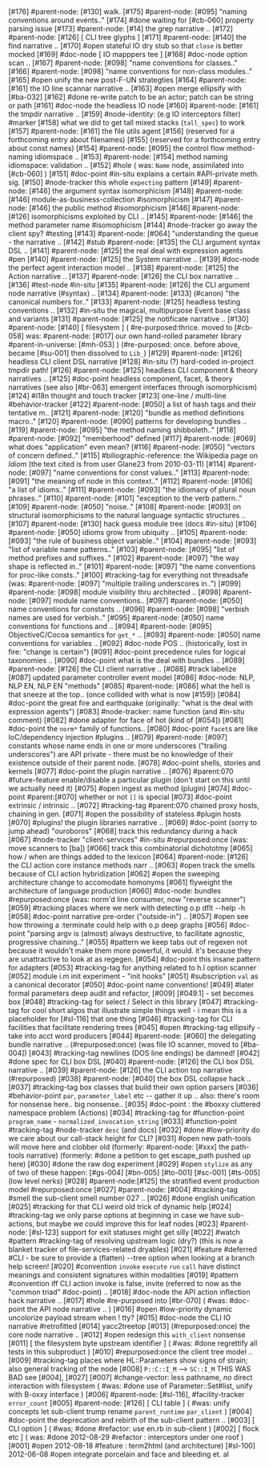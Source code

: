 [#176]       #parent-node: [#130] walk.
[#175]       #parent-node: [#095] "naming conventions around events.."
[#174]       #done waiting for [#cb-060] property parsing issue
[#173]       #parent-node: [#14] the grep narrative ..
[#172]       #parent-node: [#126]  [ CLI tree glyphs ]
[#171]       #parent-node: [#140] the find narrative ..
[#170] #open stateful IO dry stub so that `close` is better mocked
[#169]       #doc-node [ IO mapppers tee ]
[#168]       #doc-node option scan ..
[#167]       #parent-node: [#098] "name conventions for classes.."
[#166]       #parent-node: [#098] "name conventions for non-class modules.."
[#165] #open unify the new post-F-UN strategties
[#164]       #parent-node: [#161] the IO line scannar narrative ..
[#163] #open merge ellipsify with [#ba-032]
[#162]       #done re-write patch to be an actor; patch can be string or path
[#161]       #doc-node the headless IO node
[#160]       #parent-node: [#161] the tmpdir narrative ..
[#159]       #node-identity: (e.g IO interceptors filter) #marker
[#158]       what we did to get tall mixed stacks (`tall_spec`) to work
[#157]       #parent-node: [#161] the file utils agent
[#156]       (reserved for a forthcoming entry about filenames)
[#155]       (reserved for a forthcoming entry about const names)
[#154]       #parent-node: [#095] the control flow method-naming idiomspace ..
[#153]       #parent-node: [#154] method naming idiomspace: validation ..
[#152] #hole ( was: `Name` node, assimilated into [#cb-060] )
[#151]       #doc-point #in-situ explains a certain #API-private meth. sig.
[#150]       #node-tracker this whole `expecting` pattern
[#149]       #parent-node: [#146] the argument syntax isomorphicism
[#148]       #parent-node: [#146] module-as-business-collection #isomorphicism
[#147]       #parent-node: [#146] the public method #isomorphicism
[#146]       #parent-node: [#126] isomorphicisms exploited by CLI ..
[#145]       #parent-node: [#146] the method parameter name #isomophicism
[#144]       #node-tracker go away the client spy? #testing
[#143]       #parent-node: [#064] "understanding the queue - the narrative ..
[#142]       #stub #parent-node: [#135] the CLI argument syntax DSL ..
[#141]       #parent-node: [#125] the real deal with expression agents #pen
[#140]       #parent-node: [#125] the System narrative ..
[#139]       #doc-node the perfect agent interaction model ..
[#138]       #parent-node: [#125] the Action narrative ..
[#137]       #parent-node: [#126] the CLI box narrative ..
[#136]       #test-node #in-situ
[#135]       #parent-node: [#126] the CLI argument node narrative (#syntax) ..
[#134]       #parent-node: [#133]  (#canon) "the canonical numbers for.."
[#133]       #parent-node: [#125] headless testing conventions ..
[#132]       #in-situ the magical, multipurpose Event base class and variants
[#131]       #parent-node: [#125] the notificate narrative ..
[#130]       #parent-node: [#140]  [ filesystem ]
             ( #re-purposed:thrice. moved to [#cb-058]
               was: #parent-node: [#017] our own hand-rolled parameter library
               #parent-in-universe: [#mh-053] )
             (#re-purposed: once. before above, became [#su-001] then
               dissolved to `Lib_`)
[#129]       #parent-node: [#126] headless CLI client DSL narrative
[#128]       #in-situ (?) hard-coded in-project tmpdir path!
[#126]       #parent-node: [#125] headless CLI component & theory narratives ..
[#125]       #doc-point headless component, facet, & theory narratives
             (see also [#br-063] emergent interfaces through isomorphicism)
[#124]       #i18n thought and touch tracker
[#123]       one-line / multi-line #behavior-tracker
[#122]       #parent-node: [#050] a list of hash tags and their tentative m..
[#121]       #parent-node: [#120] "bundle as method definitions macro.."
[#120]       #parent-node: [#090] patterns for developing bundles ..
[#119]       #parent-node: [#095] "the method naming shibboleth.."
[#118]       #parent-node: [#092] "memberhood" defined
[#117]       #parent-node: [#069] what does "application" even mean?
[#116]       #parent-node: [#050] "vectors of concern defined.."
[#115]       #biliographic-reference: the Wikipedia page on _Idiom_
              (the text cited is from user Glane23 from 2010-03-11)
[#114]       #parent-node: [#097] "name conventions for const values.."
[#113]       #parent-node: [#091] "the meaning of node in this context.."
[#112]       #parent-node: [#106] "a list of idioms.."
[#111]       #parent-node: [#093] "the idiomacy of plural noun phrases.."
[#110]       #parent-node: [#101] "exception to the verb pattern.."
[#109]       #parent-node: [#050] "noise.."
[#108]       #parent-node: [#093] on structural isomorphicisms to the
              natural language syntactic structures ..
[#107]       #parent-node: [#130] hack guess module tree (docs #in-situ)
[#106]       #parent-node: [#050] idioms grow from ubiquity ..
[#105]       #parent-node: [#093] "the rule of business object variable.."
[#104]       #parent-node: [#093] "list of variable name patterns.."
[#103]       #parent-node: [#095] "list of method prefixes and suffixes.."
[#102]       #parent-node: [#097] "the way shape is reflected in.."
[#101]       #parent-node: [#097] "the name conventions for proc-like consts.."
[#100]       #tracking-tag for everything not threadsafe
             (was: #parent-node: [#097] "multiple trailing underscores in..")
[#099]       #parent-node: [#098] module visibility thru architected ..
[#098]       #parent-node: [#097] module name conventions..
[#097]       #parent-node: [#050] name conventions for constants ..
[#096]       #parent-node: [#098] "verbish names are used for verbish.."
[#095]       #parent-node: [#050] name conventions for functions and ..
[#094]       #parent-node: [#095] ObjectiveC/Cocoa semantics for `get_*` ..
[#093]       #parent-node: [#050] name conventions for variables ..
[#092]       #doc-node POS .. (historically, lost in fire: "change is certain")
[#091]       #doc-point precedence rules for logical taxonomies ..
[#090]       #doc-point what is the deal with bundles ..
[#089]       #parent-node: [#126] the CLI client narrative ..
[#088]       #track labelize
[#087]       updated parameter controller event model
[#086]       #doc-node: NLP, NLP EN, NLP EN "methods"
[#085]       #parent-node: [#086] what the hell is that sneeze at the top..
             (once collided with what is now [#159])
[#084]       #doc-point the great fire and earthquake (originally:
               "what is the deal with expression agents")
[#083]       #node-tracker: name function (and #in-situ comment)
[#082]       #done adapter for face of hot (kind of [#054])
[#081]       #doc-point the `norm*` family of functions..
[#080]       #doc-point `facet`s are like IoC/dependency injection #plugins ..
[#079]       #parent-node: [#097] constants whose name ends in one or more
             underscores ("trailing underscores") are API private -
             there must be no knowledge of their existence outside of
             their parent node.
[#078]       #doc-point shells, stories and kernels
[#077]       #doc-point the plugin narrative ..
[#076]       #parent:070 #future-feature enable/disable a particular plugin
             (don't start on this until we actually need it)
[#075] #open ingest as method (plugin)
[#074]       #doc-point #parent:[#070] whether or not `[]` is special
[#073]       #doc-point extrinsic / intrinsic ..
[#072]       #tracking-tag #parent:070 chained proxy hosts, chaining in gen.
[#071] #open the possibility of stateless #plugin hosts
[#070]       #plugins! the plugin libraries narrative ..
[#069]       #doc-point (sorry to jump ahead) "ouroboros"
[#068]       track this redundancy during a hack
[#067]       #node-tracker "client-services" #in-situ
             #repurposed:once (was: move scanners to [ba])
[#066]       track this combinatorial dichototmy
[#065]       how / when are things added to the lexicon
[#064]       #parent-node: [#126] the CLI action core instance methods narr ..
[#063] #open track the smells because of CLI action hybridization
[#062] #open the sweeping architecture change to accomodate homonyms
[#061]       flyweight the architecture of language production
[#060]       #doc-node: bundles
             #repurposed:once (was: norm'd line consumer, now "reverse scanner")
[#059]       #tracking places where we nerk with detecting o.p dflt --help -h
[#058]       #doc-point narrative pre-order ("outside-in") ..
[#057] #open see how throwing a :terminate could help with o.p deep graphs
[#056]       #doc-point "parsing argv is (almost) always destructive,
               to facilitate agnostic, progressive chaining.."
[#055]       #pattern we keep tabs out of regexen not because it
             wouldn't make them more powerful, it would. it's because
             they are unattractive to look at as regegen.
[#054]       #doc-point this insane pattern for adapters
[#053]       #tracking-tag for anything related to h.l option scanner
[#052]       module i.m init experiment - "init hooks"
[#051]       #subscription `val` as a canonical decorator
[#050]       #doc-point name conventions!
[#049]       #later formal parameters deep audit and refactor, [#009]
             [#049.1] - set becomes box
[#048]       #tracking-tag for select / Select in this library
[#047]       #tracking-tag for cool short algos that illustrate simple things
             well - i mean this is a placeholder for [#sl-116] that one thing
[#046]       #tracking-tag for CLI facilities that facilitate rendering trees
[#045] #open #tracking-tag ellipsify - take into acct word producers
[#044]       #parent-node: [#060] the delegating bundle narrative ..
             (#repurposed:once) (was file IO scanner, moved to [#ba-004])
[#043]       #tracking-tag newlines (DOS line endings) be damned!
[#042]       #done spec for CLI box DSL
[#040]       #parent-node: [#126] the CLI box DSL narrative ..
[#039]       #parent-node: [#126] the CLI action top narrative (#repurposed)
[#038]       #parent-node: [#040] the box DSL collapse hack ..
[#037]       #tracking-tag box classes that build their own option parsers
[#036]       #behavior-point `par`, `parameter_label` etc -- gather it up ..
               also: there's room for nonsense here.. big nonsense..
[#035]       #doc-point : the #boxxy cluttered namespace problem (Actions)
[#034]       #tracking-tag for #function-point `program_name` -
              `normalized_invocation_string`
[#033]       #function-point #tracking-tag #node-tracker `desc` (and docs)
[#032]       #done #low-priority do we care about our call-stack height for CLI?
[#031] #open new path-tools will move here and clobber old
             (formerly: #parent-node: [#xxx] the path-tools narrative)
             (formerly: #done a petition to get escape_path pushed up here)
[#030]       #done the raw dog experiment
[#029] #open `stylize` as any of two of these happen: [#gs-004] [#bn-005]
               [#to-001] [#sc-001] [#ts-005] (low level nerks)
[#028]       #parent-node:[#125] the stratified event production model
               #repurposed:once
[#027]       #parent-node: [#004] #tracking-tag #smell
               the sub-client smell number 027 ..
[#026]       #done english unification
[#025]       #tracking for that CLI weird old trick of dynamic help
[#024]       #tracking-tag we only parse options at beginning in case we
             have sub-actions, but maybe we could improve this for leaf nodes
[#023]       #parent-node: [#sl-123] support for exit statuses might get silly
[#022]       #watch #pattern #tracking-tag of resolving upstream logic (dry?)
               (this is now a blanket tracker of file-services-related dryables)
[#021]       #feature #deferred #CLI - be sure to provide a (flatten) --tree
               option when looking at a branch help screen!
[#020]       #convention `invoke` `execute` `run` `call` have distinct meanings
               and consistent signatures within modalities
[#019]       #pattern #convention iff CLI action invoke is false, invite
               (referred to now as the "common triad" #doc-point) ..
[#018]       #doc-node the API action inflection hack narrative ..
[#017] #hole #re-purposed into [#br-070]
             ( #was: #doc-point the API node narrative .. )
[#016] #open #low-priority dynamic uncolorize payload stream when ! tty?
[#015]       #doc-node the CLI IO narrative #retrofitted
[#014]       yacc2treetop
[#013]       (#repurposed:once) the core node narrative ..
[#012] #open redesign this `with_client` nonsense
[#011]       [ the filesystem byte upstream identifier ]
             ( #was: #done regrettify all tests in this subproduct )
[#010]       #repurposed:once the client tree model ..
[#009]       #tracking-tag places where HL::Parameters show signs of strain; also general tracking of the node
[#008]       `P::C::I_M` --> `SC::I_M` THIS WAS BAD see [#004], [#027]
[#007]       #change-vector: less pathname, *no* direct interaction with filesystem
             ( #was: #done use of Parameter::Set#list, unify with B-oxxy interface )
[#006]       #parent-node: [#sl-116], #facility-tracker `error_count`
[#005]       #parent-node: [#126]  [ CLI table ]
             ( #was: unify concepts let sub-client trump rename `parent_runtime` `par_client` )
[#004]       #doc-point the deprecation and rebirth of the sub-client pattern ..
[#003]       [ CLI option ]
             ( #was; #done #refactor: use en.rb in sub-client )
[#002]       [ flock etc ]
             ( was: #done 2012-08-29 #refactor : interceptors under one roof )
[#001] #open 2012-08-18 #feature : term2html (and architecture)
[#sl-100] 2012-06-08 #open integrate porcelain and face and bleeding et. al
